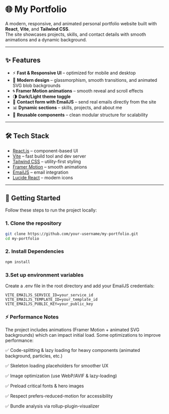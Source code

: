 # 🌐 My Portfolio

A modern, responsive, and animated personal portfolio website built with **React**, **Vite**, and **Tailwind CSS**.  
The site showcases projects, skills, and contact details with smooth animations and a dynamic background.

---

## ✨ Features

- ⚡ **Fast & Responsive UI** – optimized for mobile and desktop  
- 🎨 **Modern design** – glassmorphism, smooth transitions, and animated SVG blob backgrounds  
- 🌀 **Framer Motion animations** – smooth reveal and scroll effects  
- 🌗 **Dark/Light theme toggle**  
- 📩 **Contact form with EmailJS** – send real emails directly from the site  
- 📊 **Dynamic sections** – skills, projects, and about me  
- 🧩 **Reusable components** – clean modular structure for scalability  

---

## 🛠️ Tech Stack

- [React.js](https://reactjs.org/) – component-based UI  
- [Vite](https://vitejs.dev/) – fast build tool and dev server  
- [Tailwind CSS](https://tailwindcss.com/) – utility-first styling  
- [Framer Motion](https://www.framer.com/motion/) – smooth animations  
- [EmailJS](https://www.emailjs.com/) – email integration  
- [Lucide React](https://lucide.dev/) – modern icons  

---

## 🚀 Getting Started

Follow these steps to run the project locally:

### 1. Clone the repository
```bash
git clone https://github.com/your-username/my-portfolio.git
cd my-portfolio
```
### 2. Install Dependencies
```bash
npm install
```
### 3.Set up environment variables
Create a .env file in the root directory and add your EmailJS credentials:
```
VITE_EMAILJS_SERVICE_ID=your_service_id
VITE_EMAILJS_TEMPLATE_ID=your_template_id
VITE_EMAILJS_PUBLIC_KEY=your_public_key
```

### ⚡ Performance Notes

The project includes animations (Framer Motion + animated SVG backgrounds) which can impact initial load.
Some optimizations to improve performance:

✅ Code-splitting & lazy loading for heavy components (animated background, particles, etc.)

✅ Skeleton loading placeholders for smoother UX

✅ Image optimization (use WebP/AVIF & lazy-loading)

✅ Preload critical fonts & hero images

✅ Respect prefers-reduced-motion for accessibility

✅ Bundle analysis via rollup-plugin-visualizer

